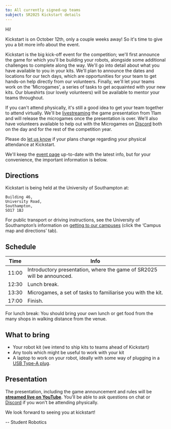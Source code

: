 ```yaml
---
to: All currently signed-up teams
subject: SR2025 Kickstart details
---
```


Hi!

Kickstart is on October 12th, only a couple weeks away! So it's time to give you a bit more info about the event.

Kickstart is the big kick-off event for the competition; we'll first announce the game for which you'll be building your robots, alongside some additional challenges to complete along the way. We'll go into detail about what you have available to you in your kits. We'll plan to announce the dates and locations for our tech days, which are opportunities for your team to get hands-on help directly from our volunteers. Finally, we'll let your teams work on the 'Microgames', a series of tasks to get acquainted with your new kits. Our blueshirts (our lovely volunteers) will be available to mentor your teams throughout.

If you can't attend physically, it's still a good idea to get your team together to attend virtually. We'll be [livestreaming][livestream] the game presentation from 11am and will release the microgames once the presentation is over. We'll also have volunteers available to help out with the Microgames on [Discord][discord] both on the day and for the rest of the competition year.

Please do [let us know][teams-contact] if your plans change regarding your physical attendance at Kickstart.

We'll keep the [event page](https://studentrobotics.org/events/sr2025/kickstart/) up-to-date with the latest info, but for your convenience, the important information is below.

## Directions

Kickstart is being held at the University of Southampton at:

    Building 46,
    University Road,
    Southampton,
    SO17 1BJ

For public transport or driving instructions, see the University of Southampton’s information on [getting to our campuses](https://www.southampton.ac.uk/student-life/campuses/highfield) (click the ‘Campus map and directions’ tab).

## Schedule

| Time  | Info |
|-------|------|
| 11:00 | Introductory presentation, where the game of SR2025 will be announced. |
| 12:30 | Lunch break. |
| 13:30 | Microgames, a set of tasks to familiarise you with the kit. |
| 17:00 | Finish. |

For lunch break: You should bring your own lunch or get food from the many shops in walking distance from the venue.

## What to bring

* Your robot kit (we intend to ship kits to teams ahead of Kickstart)
* Any tools which might be useful to work with your kit
* A laptop to work on your robot, ideally with some way of plugging in a [USB Type-A plug](https://www.viewsonic.com/library/tech/usb-c-usb-b-and-usb-a-whats-the-difference/#USB_The_Basics).

## Presentation

The presentation, including the game announcement and rules will be **[streamed live on YouTube][livestream]**. You'll be able to ask questions on chat or [Discord][discord] if you won't be attending physically.

We look forward to seeing you at kickstart!

-- Student Robotics

[teams-contact]: mailto:teams@studentrobotics.org
[discord]: https://studentrobotics.org/docs/tutorials/discord
[livestream]: https://www.youtube.com/watch?v=waO2NASj1zs
